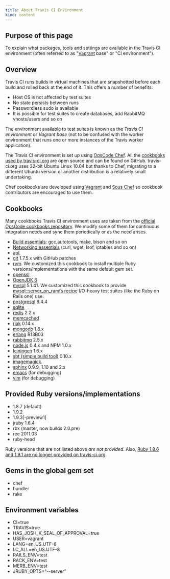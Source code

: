 ```yaml
---
title: About Travis CI Environment
kind: content
---
```


## Purpose of this page

To explain what packages, tools and settings are available in the Travis CI environment (often referred to as "[Vagrant](http://vagrantup.com/) base" or "CI environment").


## Overview

Travis CI runs builds in virtual machines that are snapshotted before each build and rolled back at the end of it.
This offers a number of benefits:

 * Host OS is not affected by test suites
 * No state persists between runs
 * Passwordless sudo is available
 * It is possible for test suites to create databases, add RabbitMQ vhosts/users and so on

The environment available to test suites is known as the *Travis CI environment* or *Vagrant base* (not to be confused with
the worker environment that runs one or more instances of the Travis worker application).

The Travis CI environment is set up using [OpsCode Chef](http://www.opscode.com/chef/). All the [cookbooks used by travis-ci.org](https://github.com/travis-ci/travis-cookbooks/tree/master/vagrant_base) are open source and
can be found on GitHub. travis-ci.org uses 32-bit Ubuntu Linux 10.04 but thanks to Chef, migrating to a different Ubuntu version or another distribution is a relatively small undertaking.

Chef cookbooks are developed using [Vagrant](http://vagrantup.com/) and [Sous Chef](https://github.com/michaelklishin/sous-chef) so
cookbook contributors are encouraged to use them.


## Cookbooks

Many cookbooks Travis CI environment uses are taken from the [official OpsCode cookbooks repository](https://github.com/opscode/cookbooks).
We modify some of them for continuous integration needs and sync them periodically or as the need arises.

* [Build essentials](https://github.com/travis-ci/travis-cookbooks/tree/master/vagrant_base/build-essential): gcc,autotools, make, bison and so on
* [Networking essentials](https://github.com/travis-ci/travis-cookbooks/tree/master/vagrant_base/networking_basics) (curl, wget, lsof, iptables and so on)
* [apt](https://github.com/travis-ci/travis-cookbooks/tree/master/vagrant_base/apt)
* [git](https://github.com/travis-ci/travis-cookbooks/tree/master/vagrant_base/git) 1.7.5.x with GitHub patches
* [rvm](https://github.com/travis-ci/travis-cookbooks/tree/master/vagrant_base/rvm). We customized this cookbook to install multiple Ruby versions/implementations with the same default gem set.
* [openssl](https://github.com/travis-ci/travis-cookbooks/tree/master/vagrant_base/openssl)
* [OpenJDK 6](https://github.com/travis-ci/travis-cookbooks/tree/master/vagrant_base/java)
* [mysql](https://github.com/travis-ci/travis-cookbooks/tree/master/vagrant_base/mysql) 5.1.41. We customized this cookbook to provide [mysql::server_on_ramfs recipe](http://bit.ly/mysql-on-ramfs) I/O-heavy test suites (like the Ruby on Rails one) use.
* [postgresql](https://github.com/travis-ci/travis-cookbooks/tree/master/vagrant_base/postgresql) 8.4.4
* [sqlite](https://github.com/travis-ci/travis-cookbooks/tree/master/vagrant_base/sqlite)
* [redis](https://github.com/travis-ci/travis-cookbooks/tree/master/vagrant_base/redis) 2.2.x
* [memcached](https://github.com/travis-ci/travis-cookbooks/tree/master/vagrant_base/memcached)
* [riak](https://github.com/travis-ci/travis-cookbooks/tree/master/vagrant_base/riak) 0.14.x
* [mongodb](https://github.com/travis-ci/travis-cookbooks/tree/master/vagrant_base/mongodb) 1.8.x
* [erlang](https://github.com/travis-ci/travis-cookbooks/tree/master/vagrant_base/erlang) R13B03
* [rabbitmq](https://github.com/travis-ci/travis-cookbooks/tree/master/vagrant_base/rabbitmq) 2.5.x
* [node.js](https://github.com/travis-ci/travis-cookbooks/tree/master/vagrant_base/nodejs) 0.4.x and NPM 1.0.x
* [leiningen](https://github.com/travis-ci/travis-cookbooks/tree/master/vagrant_base/leiningen) 1.6.x
* [sbt (simple build tool)](https://github.com/travis-ci/travis-cookbooks/tree/master/vagrant_base/sbt) 0.10.x
* [imagemagick](https://github.com/travis-ci/travis-cookbooks/tree/master/vagrant_base/imagemagick).
* [sphinx](https://github.com/travis-ci/travis-cookbooks/tree/master/vagrant_base/sphinx) 0.9.9, 1.10 and 2.x
* [emacs](https://github.com/travis-ci/travis-cookbooks/tree/master/vagrant_base/emacs) (for debugging)
* [vim](https://github.com/travis-ci/travis-cookbooks/tree/master/vagrant_base/vim) (for debugging)


## Provided Ruby versions/implementations

* 1.8.7 (default)
* 1.9.2
* 1.9.3[-preview1]
* jruby 1.6.4
* rbx (master, now builds 2.0.pre)
* ree 2011.03
* ruby-head

Ruby versions that are not listed above *are not provided*. Also, [Ruby 1.8.6 and 1.9.1 are no longer provided on travis-ci.org](https://twitter.com/travisci/status/114926454122364928).


## Gems in the global gem set

* chef
* bundler
* rake


## Environment variables

* CI=true
* TRAVIS=true
* HAS_JOSH_K_SEAL_OF_APPROVAL=true
* USER=vagrant
* LANG=en_US.UTF-8
* LC_ALL=en_US.UTF-8
* RAILS_ENV=test
* RACK_ENV=test
* MERB_ENV=test
* JRUBY_OPTS="--server"
